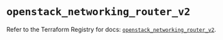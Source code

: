 # `openstack_networking_router_v2`

Refer to the Terraform Registry for docs: [`openstack_networking_router_v2`](https://registry.terraform.io/providers/terraform-provider-openstack/openstack/3.0.0/docs/resources/networking_router_v2).
